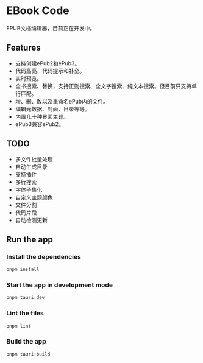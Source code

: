 #  EBook Code

EPUB文档编辑器，目前正在开发中。

## Features

* 支持创建ePub2和ePub3。
* 代码高亮、代码提示和补全。
* 实时预览。
* 全书搜索、替换，支持正则搜索、全文字搜索、纯文本搜索。但目前只支持单行匹配。
* 增、删、改以及重命名ePub内的文件。
* 编辑元数据、封面、目录等等。
* 内置几十种界面主题。
* ePub3兼容ePub2。

## TODO

* 多文件批量处理
* 自动生成目录
* 支持插件
* 多行搜索
* 字体子集化
* 自定义主题颜色
* 文件分割
* 代码片段
* 自动检测更新

## Run the app

### Install the dependencies

```bash
pnpm install
```

### Start the app in development mode

```bash
pnpm tauri:dev
```

### Lint the files

```bash
pnpm lint
```

### Build the app

```bash
pnpm tauri:build
```